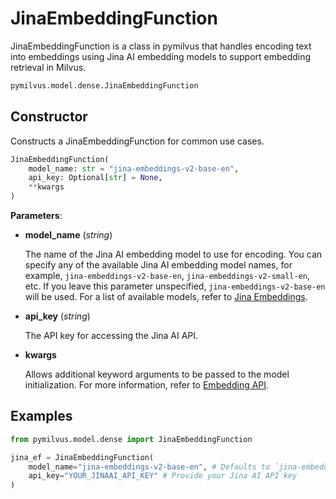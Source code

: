 # JinaEmbeddingFunction

JinaEmbeddingFunction is a class in pymilvus that handles encoding text into embeddings using Jina AI embedding models to support embedding retrieval in Milvus.

```python
pymilvus.model.dense.JinaEmbeddingFunction
```

## Constructor

Constructs a JinaEmbeddingFunction for common use cases.

```python
JinaEmbeddingFunction(
    model_name: str = "jina-embeddings-v2-base-en",
    api_key: Optional[str] = None,
    **kwargs
)
```

**Parameters**:

- **model_name** (*string*)

    The name of the Jina AI embedding model to use for encoding. You can specify any of the available Jina AI embedding model names, for example, `jina-embeddings-v2-base-en`, `jina-embeddings-v2-small-en`, etc. If you leave this parameter unspecified, `jina-embeddings-v2-base-en` will be used. For a list of available models, refer to [Jina Embeddings](https://jina.ai/embeddings/).

- **api_key** (*string*)

    The API key for accessing the Jina AI API.

- **kwargs**

    Allows additional keyword arguments to be passed to the model initialization. For more information, refer to [Embedding API](https://jina.ai/embeddings/).

## Examples

```python
from pymilvus.model.dense import JinaEmbeddingFunction

jina_ef = JinaEmbeddingFunction(
    model_name="jina-embeddings-v2-base-en", # Defaults to `jina-embeddings-v2-base-en`
    api_key="YOUR_JINAAI_API_KEY" # Provide your Jina AI API key
)
```

<DocCardList />
